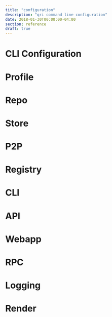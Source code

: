 ```yaml
---
title: "configuration"
description: "qri command line configuration"
date: 2018-01-30T00:00:00-04:00
section: reference
draft: true
---
```


# CLI Configuration

# Profile

# Repo

# Store

# P2P

# Registry

# CLI

# API

# Webapp

# RPC

# Logging

# Render
